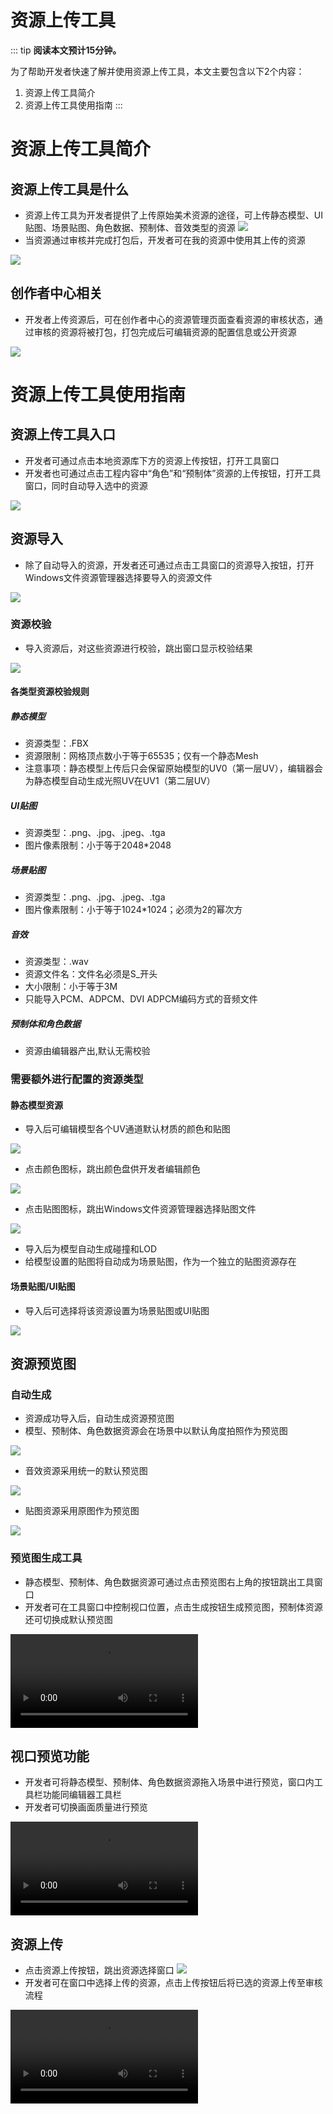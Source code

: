 # 资源上传工具

::: tip **阅读本文预计15分钟。**

为了帮助开发者快速了解并使用资源上传工具，本文主要包含以下2个内容：

1. 资源上传工具简介
2. 资源上传工具使用指南
:::

# 资源上传工具简介

## 资源上传工具是什么

* 资源上传工具为开发者提供了上传原始美术资源的途径，可上传静态模型、UI贴图、场景贴图、角色数据、预制体、音效类型的资源
  ![](https://meta.feishu.cn/space/api/box/stream/download/asynccode/?code=YmQ2MmUzODk3OTI4NGMwMjY5MzY1OTc3ZmNlNTRkMWFfOEZ1d29FcTQxRXJ5ekg2bE9UOEdSc1ozR2R0Z2xJbkFfVG9rZW46Ym94Y25HYVplYXV2NHE1ZzFBSGFpOTlUcVVlXzE2ODQ0NjI5MzY6MTY4NDQ2NjUzNl9WNA)
* 当资源通过审核并完成打包后，开发者可在我的资源中使用其上传的资源

![](https://meta.feishu.cn/space/api/box/stream/download/asynccode/?code=OGJhNWQ0ZGU1NDBlYWJmMzliZmY5Y2IxOThiN2JmMTdfbkpRcjRQek1yOUVacUsyM1J4dmxUNncwRENtWk5ndWZfVG9rZW46Ym94Y25OT1BHdGZMeVYwa0NNT3R5N0pBR1BjXzE2ODQ0NjI5MzY6MTY4NDQ2NjUzNl9WNA)

## 创作者中心相关

* 开发者上传资源后，可在创作者中心的资源管理页面查看资源的审核状态，通过审核的资源将被打包，打包完成后可编辑资源的配置信息或公开资源

![](https://meta.feishu.cn/space/api/box/stream/download/asynccode/?code=NTExMWI5ZGU5ZTUwOGNjOWEyYzUxNmEyMmFkZGFiYjRfVjd4Vk1uczBEeDVjUlBVU3M1V0lBUmVMZ3JvVHZXemxfVG9rZW46Ym94Y241aExla1dhR2V1TG8zOEozSFRENTNiXzE2ODQ0NjI5MzY6MTY4NDQ2NjUzNl9WNA)

# 资源上传工具使用指南

## 资源上传工具入口

* 开发者可通过点击本地资源库下方的资源上传按钮，打开工具窗口
* 开发者也可通过点击工程内容中“角色”和“预制体”资源的上传按钮，打开工具窗口，同时自动导入选中的资源

![](https://meta.feishu.cn/space/api/box/stream/download/asynccode/?code=ZjlkYWU2MWYzZDkxMzViNGM2YmU5ZjVmYjQyZTNmNmFfbGlTb2lRSGE5cU1KQXpXQUx0V3poREhDelNsR2VnVE9fVG9rZW46Ym94Y25lZVNqblZGQ3d0aFpNQmtVWUtXcHJJXzE2ODQ0NjI5MzY6MTY4NDQ2NjUzNl9WNA)

## 资源导入

* 除了自动导入的资源，开发者还可通过点击工具窗口的资源导入按钮，打开Windows文件资源管理器选择要导入的资源文件

![](https://meta.feishu.cn/space/api/box/stream/download/asynccode/?code=ODkwMmRjMGFkMTE4ODRiOTcyOGFlMTNlNWRiMmE2ZjVfRWJGS0FxZ3h1V2puT0xIcURBM0tEZWVBRWZnV3VEbUVfVG9rZW46Ym94Y25kZGVHWmdJbXBSaFJpSk5rTTNDRHNjXzE2ODQ0NjI5MzY6MTY4NDQ2NjUzNl9WNA)

### 资源校验

* 导入资源后，对这些资源进行校验，跳出窗口显示校验结果

![](https://meta.feishu.cn/space/api/box/stream/download/asynccode/?code=NWUyNWM2MjY5NTliYjRmYzViZDIyZWY4OGM3MjM2NDRfdFVsT2lpbGpSbDV1RzJvY1JOY3h3ZXZ4Wk5kclFadFRfVG9rZW46Ym94Y25WNFZzbEYycG80N3JkcmxaN2dmOUJiXzE2ODQ0NjI5MzY6MTY4NDQ2NjUzNl9WNA)

#### 各类型资源校验规则

##### 静态模型

* 资源类型：.FBX
* 资源限制：网格顶点数小于等于65535；仅有一个静态Mesh
* 注意事项：静态模型上传后只会保留原始模型的UV0（第一层UV），编辑器会为静态模型自动生成光照UV在UV1（第二层UV）

##### UI贴图

* 资源类型：.png、.jpg、.jpeg、.tga
* 图片像素限制：小于等于2048*2048

##### 场景贴图

* 资源类型：.png、.jpg、.jpeg、.tga
* 图片像素限制：小于等于1024*1024；必须为2的幂次方

##### 音效

* 资源类型：.wav
* 资源文件名：文件名必须是S_开头
* 大小限制：小于等于3M
* 只能导入PCM、ADPCM、DVI ADPCM编码方式的音频文件

##### 预制体和角色数据
* 资源由编辑器产出,默认无需校验

### 需要额外进行配置的资源类型

#### 静态模型资源

* 导入后可编辑模型各个UV通道默认材质的颜色和贴图

![](https://meta.feishu.cn/space/api/box/stream/download/asynccode/?code=NzI1OTk0OWMxNDJhM2JlYTg5ZTBlNDFlZDUxOTBlZGVfdVZwQnhyaExJOGdHSDVwYjN1UkFKVkw4cE93cllFdzRfVG9rZW46Ym94Y25BNlZ0R0d4OHlod0FzNmR3dDVWZFZnXzE2ODQ0NjI5MzY6MTY4NDQ2NjUzNl9WNA)

* 点击颜色图标，跳出颜色盘供开发者编辑颜色

![](https://meta.feishu.cn/space/api/box/stream/download/asynccode/?code=YWI1Yjc0NmNkYWQ0M2Q1NzNjZWEzOTQ2NWMxYjBlMTFfVW9USzdaWXMxc1k2MGJQYk5GY2x0Rk5wcmtTcGlHS3RfVG9rZW46Ym94Y25GOWJmUTBUVzJaNjUyR05pVkExM0xmXzE2ODQ0NjI5MzY6MTY4NDQ2NjUzNl9WNA)

* 点击贴图图标，跳出Windows文件资源管理器选择贴图文件

![](https://meta.feishu.cn/space/api/box/stream/download/asynccode/?code=NmU3YjY2YzMzM2U2MzUxOTg4ZTA0MWY0ODNlMmJlZDlfb3JxeWV5U2toM3VBZU83NkZmMW9kc25GQXhhUUdWVldfVG9rZW46Ym94Y243Y0dzNU9TcHNmRmJPTGFKV1RydEpkXzE2ODQ0NjI5MzY6MTY4NDQ2NjUzNl9WNA)

* 导入后为模型自动生成碰撞和LOD
* 给模型设置的贴图将自动成为场景贴图，作为一个独立的贴图资源存在

#### 场景贴图/UI贴图

* 导入后可选择将该资源设置为场景贴图或UI贴图

![](https://meta.feishu.cn/space/api/box/stream/download/asynccode/?code=YTE1NTc3ODZlMjU4MjU4M2ViYjViMmQyMzZkMDZjNzdfTEJhZzNwU05yVjBhS1RRRkNHeUhtZml4Y0piV2w5NzZfVG9rZW46Ym94Y25FSFZLZGk4TWRISnR6ODVqNEhSdXNlXzE2ODQ0NjI5MzY6MTY4NDQ2NjUzNl9WNA)

## 资源预览图

### 自动生成

* 资源成功导入后，自动生成资源预览图
* 模型、预制体、角色数据资源会在场景中以默认角度拍照作为预览图

![](https://meta.feishu.cn/space/api/box/stream/download/asynccode/?code=OWZmNDdhOGNjYzRhMWU1YzIyNzMzMTcwOWNjY2FjZWVfUkx0aFJOb3JMYm9FZHpEcm9FcXJBUzVqNEU1alozODdfVG9rZW46Ym94Y25NNjFFazc2RUI4S29Qa1J4YXpTalhkXzE2ODQ0NjI5MzY6MTY4NDQ2NjUzNl9WNA)

* 音效资源采用统一的默认预览图

![](https://meta.feishu.cn/space/api/box/stream/download/asynccode/?code=MWI2OTE1YjZlNzJkZjdkMTIxYzk0ODIzZjhjMzY5ODJfQzRMNVNpWlZ3T3FMUzZQTlE5MFhjbFFSYnVHbGY1cFpfVG9rZW46Ym94Y25tSHdEcjdja1VTWFRkVWVsYm93c2ZoXzE2ODQ0NjI5MzY6MTY4NDQ2NjUzNl9WNA)

* 贴图资源采用原图作为预览图

![](https://meta.feishu.cn/space/api/box/stream/download/asynccode/?code=YjBlZWNkNDljODM1ZTdkZDQ1NDgzNzA3MmY4OTFjNmZfWlE0QUg5UEJXR2dpbzRYcWxhWm12SWhob25kQ0pKZzRfVG9rZW46Ym94Y252TFA3N2hYZ3hmMXl1OU9QSzhPeVBiXzE2ODQ0NjI5MzY6MTY4NDQ2NjUzNl9WNA)

### 预览图生成工具

* 静态模型、预制体、角色数据资源可通过点击预览图右上角的按钮跳出工具窗口
* 开发者可在工具窗口中控制视口位置，点击生成按钮生成预览图，预制体资源还可切换成默认预览图

<video controls src=" https://cdn.233xyx.com/1684465236603_929.mp4"></video>

## 视口预览功能

* 开发者可将静态模型、预制体、角色数据资源拖入场景中进行预览，窗口内工具栏功能同编辑器工具栏
* 开发者可切换画面质量进行预览

<video controls src=" https://cdn.233xyx.com/1684465236550_374.mp4"></video>

## 资源上传

* 点击资源上传按钮，跳出资源选择窗口
  ![](https://meta.feishu.cn/space/api/box/stream/download/asynccode/?code=NDM3YTgxMjQyYWEwNGI5ODY5NThiY2NlYTNkN2E1YzBfWnlXUVBNMVBMelRLMlJGdjlhWGZhenpnSGtORjMycTdfVG9rZW46Ym94Y241em1MR1JEUnBkWGJlY1BweGNOZlZkXzE2ODQ0NjI5MzY6MTY4NDQ2NjUzNl9WNA)
* 开发者可在窗口中选择上传的资源，点击上传按钮后将已选的资源上传至审核流程

<video controls src=" https://cdn.233xyx.com/1684465236629_820.mp4"></video>
